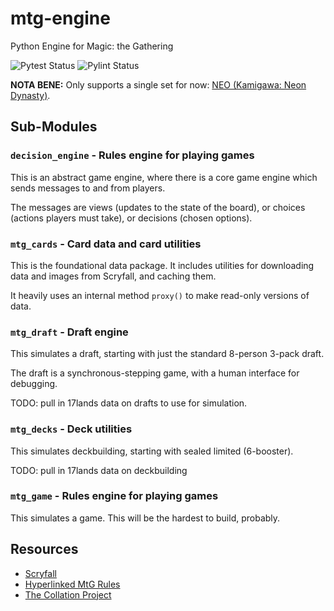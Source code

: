 # mtg-engine
Python Engine for Magic: the Gathering

![Pytest Status](https://github.com/machinaut/mtg-engine/actions/workflows/pytest.yml/badge.svg) ![Pylint Status](https://github.com/machinaut/mtg-engine/actions/workflows/pylint.yml/badge.svg)

**NOTA BENE:** Only supports a single set for now: [NEO (Kamigawa: Neon Dynasty)](https://scryfall.com/sets/neo).

## Sub-Modules

### `decision_engine` - Rules engine for playing games

This is an abstract game engine, where there is a core game engine which sends messages to and from players.

The messages are views (updates to the state of the board), or choices (actions players must take), or decisions (chosen options).

### `mtg_cards` - Card data and card utilities

This is the foundational data package.
It includes utilities for downloading data and images from Scryfall, and caching them.

It heavily uses an internal method `proxy()` to make read-only versions of data.

### `mtg_draft` - Draft engine

This simulates a draft, starting with just the standard 8-person 3-pack draft.

The draft is a synchronous-stepping game, with a human interface for debugging.

TODO: pull in 17lands data on drafts to use for simulation.

### `mtg_decks` - Deck utilities

This simulates deckbuilding, starting with sealed limited (6-booster).

TODO: pull in 17lands data on deckbuilding

### `mtg_game` - Rules engine for playing games

This simulates a game.  This will be the hardest to build, probably.

## Resources

* [Scryfall](https://scryfall.com/sets/neo)
* [Hyperlinked MtG Rules](https://yawgatog.com/resources/magic-rules/)
* [The Collation Project](https://www.lethe.xyz/mtg/collation/index.html)
